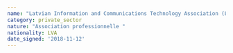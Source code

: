 ```yaml
---
name: "Latvian Information and Communications Technology Association (LIKTA) "
category: private_sector
nature: "Association professionnelle "
nationality: LVA
date_signed: '2018-11-12'
---
```

    